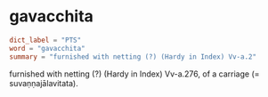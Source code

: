 # gavacchita

``` toml
dict_label = "PTS"
word = "gavacchita"
summary = "furnished with netting (?) (Hardy in Index) Vv-a.2"
```

furnished with netting (?) (Hardy in Index) Vv\-a.276, of a carriage (= suvaṇṇajālavitata).

